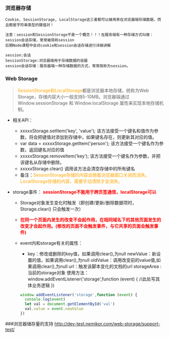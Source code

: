 
### 浏览器存储
	Cookie, SessionStorage, LocalStorage这三者都可以被用来在浏览器端存储数据，而且都是字符串类型的键值对！
	
	注意：session和SessionStorage不是一个概念！！！在服务端有一种存储方式叫做：session会话存储，常常被简称session
	后期Node课程中会对cookie和session会话存储进行详细讲解
	
	session:会话
	SessionStorage:浏览器端用于存储数据的容器
	session会话存储：服务器端一种存储数据的方式，常常简称为session。


### Web Storage
> <span style="color:orange">SessionStorage和LocalStorage</span>都是浏览器本地存储，统称为Web Storage，存储内容大小一般支持5-10MB。浏览器端通过 Window.sessionStorage 和 Window.localStorage 属性来实现本地存储机制。

- 相关API：
    - xxxxxStorage.setItem('key', 'value');
        该方法接受一个键名和值作为参数，将会把键值对添加到存储中，如果键名存在，则更新其对应的值。
    - var data = xxxxxStorage.getItem('person');
        该方法接受一个键名作为参数，返回键名对应的值
    - xxxxxStorage.removeItem('key');
        该方法接受一个键名作为参数，并把该键名从存储中删除。
    - xxxxxStorage.clear()
        调用该方法会清空存储中的所有键名
    - 备注：<span style="color:orange">SessionStorage存储的内容会随着浏览器窗口关闭而消失。LocalStorage存储的内容，需要手动清除才会消失。</span>

- storage事件：	<span style="color:red;font-weight:bold">sessionStorage不能用于跨页签通信，localStorage可以</span>

    - Storage对象发生变化时触发（即创建/更新/删除数据项时，Storage.clear() 只会触发一次）

    - <span style="color:red;font-weight:bold">在同一个页面内发生的改变不会起作用，在相同域名下的其他页面发生的改变才会起作用。(修改的页面不会触发事件，与它共享的页面会触发事件)</span>

    - event内和storage有关的属性：

        - key：修改或删除的key值，如果调用clear(),为null
            newValue：新设置的值，如果调用clear(),为null
            oldValue：调用改变前的value值,如果调用clear(),为null
            url：触发该脚本变化的文档的url
            storageArea :  当前的storage对象
            使用方法：
             window.addEventListener('storage',function (event) {
              //此处写具体业务逻辑
            })

        ```js
        window.addEventListener('storage',function (event) {
          console.log(event)
          let val = document.getElementById('val')
          val.value = event.newValue
        })
        ```

###浏览器储存量的支持
	http://dev-test.nemikor.com/web-storage/support-test/
		
	